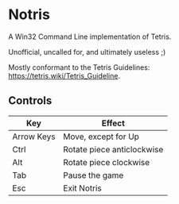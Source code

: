 # Notris
A Win32 Command Line implementation of Tetris.

Unofficial, uncalled for, and ultimately useless ;)

Mostly conformant to the Tetris Guidelines: https://tetris.wiki/Tetris_Guideline.

## Controls
Key        |Effect
-----------|-----------
Arrow Keys | Move, except for Up
Ctrl | Rotate piece anticlockwise 
Alt | Rotate piece clockwise
Tab | Pause the game
Esc | Exit Notris
